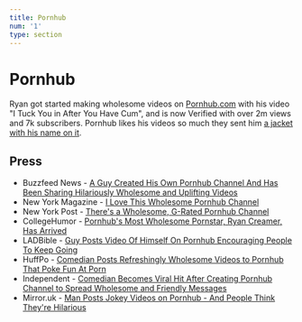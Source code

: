 ```yaml
---
title: Pornhub
num: '1'
type: section
---
```

# Pornhub

Ryan got started making wholesome videos on [Pornhub.com](https://www.pornhub.com/model/ryancreamer) with his video "I Tuck You in After You Have Cum", and is now Verified with over 2m views and 7k subscribers. Pornhub likes his videos so much they sent him [a jacket with his name on it](https://www.instagram.com/p/BsyBuc1nvZY/). 

## Press

* Buzzfeed News - [A Guy Created His Own Pornhub Channel And Has Been Sharing Hilariously Wholesome and Uplifting Videos](https://www.buzzfeednews.com/article/tanyachen/a-guy-created-his-own-pornhub-channel-and-has-been-sharing)
* New York Magazine - [I Love This Wholesome Pornhub Channel](https://www.thecut.com/2019/02/ryan-creamer-wholesome-pornhub-channel-is-the-best.html)
* New York Post - [There's a Wholesome, G-Rated Pornhub Channel](https://nypost.com/2019/02/04/theres-a-wholesome-g-rated-pornhub-channel/)
* CollegeHumor - [Pornhub's Most Wholesome Pornstar, Ryan Creamer, Has Arrived](http://www.collegehumor.com/post/7058729/pornhubs-most-wholesome-pornstar-has-arrived)
* LADBible - [Guy Posts Video Of Himself On Pornhub Encouraging People To Keep Going](http://www.ladbible.com/news/weird-guy-posts-video-of-himself-on-pornhub-encouraging-people-to-keep-going-20181031)
* HuffPo - [Comedian Posts Refreshingly Wholesome Videos to Pornhub That Poke Fun At Porn](https://www.huffingtonpost.com/entry/comedian-posts-refreshingly-wholesome-videos-to-pornhub-that-poke-fun-at-porn_us_5c549327e4b09293b203e298)
* Independent - [Comedian Becomes Viral Hit After Creating Pornhub Channel to Spread Wholesome and Friendly Messages](https://www.indy100.com/article/pornhub-wholesome-videos-ryan-creamer-comedy-viral-8758931)
* Mirror.uk -  [Man Posts Jokey Videos on Pornhub - And People Think They're Hilarious](https://www.mirror.co.uk/news/weird-news/man-posts-jokey-videos-pornhub-13943405)
